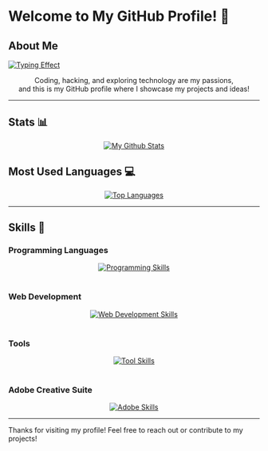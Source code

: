 # Welcome to My GitHub Profile! 👋

## About Me
<p align="start">
  <a href="https://git.io/typing-svg">
    <img src="https://readme-typing-svg.demolab.com?font=Jetbrains+Mono&weight=600&letterSpacing=mono&pause=1000&multiline=true&repeat=false&width=600&lines=Welcome+to+my+GitHub+Profile!;I+am+poxel69;Full+Stack+Developer+and+Tech+Enthusiast." alt="Typing Effect" />
  </a>
</p>
<p align="center">
Coding, hacking, and exploring technology are my passions,</br> and this is my GitHub profile where I showcase my projects and ideas!
</p>

---

## Stats 📊

<p align="center">
  <a href="https://github.com/anuraghazra/github-readme-stats">
    <img src="https://github-readme-stats.vercel.app/api?username=PoXel69&show_icons=true&theme=catppuccin_mocha" alt="My Github Stats" />
  </a>
</p>

## Most Used Languages 💻

<p align="center">
  <a href="https://github.com/anuraghazra/github-readme-stats">
    <img src="https://github-readme-stats.vercel.app/api/top-langs?username=PoXel69&show_icons=true&layout=compact&theme=catppuccin_mocha&hide=shell" alt="Top Languages" />
  </a>
</p>

---

## Skills 🚀

### Programming Languages
<div align="center">
  <a href="https://skillicons.dev">
    <img src="https://skillicons.dev/icons?i=java,c,lua,bash" alt="Programming Skills" />
  </a>
</div>
<br>

### Web Development
<div align="center">
  <a href="https://skillicons.dev">
    <img src="https://skillicons.dev/icons?i=html,css,js" alt="Web Development Skills" />
  </a>
</div>
<br>

### Tools
<div align="center">
  <a href="https://skillicons.dev">
    <img src="https://skillicons.dev/icons?i=neovim,arch,linux,git,github,idea" alt="Tool Skills" />
  </a>
</div>
<br>

### Adobe Creative Suite
<div align="center">
  <a href="https://skillicons.dev">
    <img src="https://skillicons.dev/icons?i=ae,ps,pr,ai" alt="Adobe Skills" />
  </a>
</div>

---

Thanks for visiting my profile! Feel free to reach out or contribute to my projects!
